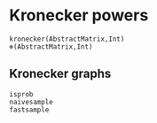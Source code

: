# Kronecker powers

```@docs
kronecker(AbstractMatrix,Int)
⊗(AbstractMatrix,Int)
```

## Kronecker graphs

```@docs
isprob
naivesample
fastsample
```
